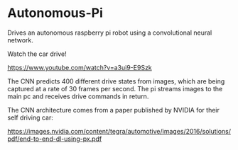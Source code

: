 # Autonomous-Pi
Drives an autonomous raspberry pi robot using a convolutional neural network.

Watch the car drive!

https://www.youtube.com/watch?v=a3ui9-E9Szk

The CNN predicts 400 different drive states from images, which are being captured at a rate of 30 frames per second. The pi streams images to the main pc and receives drive commands in return.

The CNN architecture comes from a paper published by NVIDIA for their self driving car:

https://images.nvidia.com/content/tegra/automotive/images/2016/solutions/pdf/end-to-end-dl-using-px.pdf
